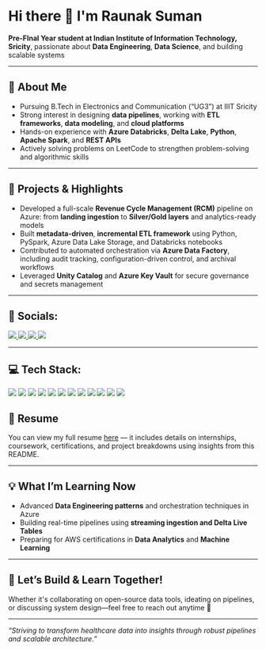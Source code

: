 # Hi there 👋 I'm Raunak Suman

**Pre-FInal Year student at Indian Institute of Information Technology, Sricity**, passionate about **Data Engineering**, **Data Science**, and building scalable systems

---

## 🎯 About Me

- Pursuing B.Tech in Electronics and Communication (“UG3”) at IIIT Sricity  
- Strong interest in designing **data pipelines**, working with **ETL frameworks**, **data modeling**, and **cloud platforms**  
- Hands-on experience with **Azure Databricks**, **Delta Lake**, **Python**, **Apache Spark**, and **REST APIs**  
- Actively solving problems on LeetCode to strengthen problem-solving and algorithmic skills

---

## 🚀 Projects & Highlights

- Developed a full-scale **Revenue Cycle Management (RCM)** pipeline on Azure: from **landing ingestion** to **Silver/Gold layers** and analytics-ready models  
- Built **metadata-driven**, **incremental ETL framework** using Python, PySpark, Azure Data Lake Storage, and Databricks notebooks  
- Contributed to automated orchestration via **Azure Data Factory**, including audit tracking, configuration-driven control, and archival workflows  
- Leveraged **Unity Catalog** and **Azure Key Vault** for secure governance and secrets management

---

## 🚀 Socials:

<p align="left">
  <a href="https://www.instagram.com/raw_knack/?hl=en" target="_blank">
    <img src="https://img.shields.io/badge/Instagram-%23E4405F.svg?style=for-the-badge&logo=Instagram&logoColor=white"/>
  </a>
  <a href="https://www.linkedin.com/in/raunak-suman-262379180/" target="_blank">
    <img src="https://img.shields.io/badge/LinkedIn-%230077B5.svg?style=for-the-badge&logo=linkedin&logoColor=white"/>
  </a>
  <a href="mailto:raunaksuman91220@gmail.com">
    <img src="https://img.shields.io/badge/Email-D14836?style=for-the-badge&logo=gmail&logoColor=white"/>
  </a>
  <a href="https://leetcode.com/u/Raunak911/" target="_blank">
    <img src="https://img.shields.io/badge/LeetCode-%23000000.svg?style=for-the-badge&logo=leetcode&logoColor=yellow"/>
  </a>
</p>

---

## 💻 Tech Stack:
<p align="left">
  <img src="https://img.shields.io/badge/Python-3670A0?style=for-the-badge&logo=python&logoColor=white"/>
  <img src="https://img.shields.io/badge/SQL-025E8C?style=for-the-badge&logo=postgresql&logoColor=white"/>
  <img src="https://img.shields.io/badge/Apache%20Spark-E25A1C?style=for-the-badge&logo=apachespark&logoColor=white"/>
  <img src="https://img.shields.io/badge/Delta%20Lake-003366?style=for-the-badge&logo=dataiku&logoColor=white"/>
  <img src="https://img.shields.io/badge/Azure-0078D4?style=for-the-badge&logo=microsoftazure&logoColor=white"/>
  <img src="https://img.shields.io/badge/Databricks-FF3621?style=for-the-badge&logo=databricks&logoColor=white"/>
  <img src="https://img.shields.io/badge/ADF-0078D4?style=for-the-badge&logo=azuredatafactory&logoColor=white"/>
  <img src="https://img.shields.io/badge/Git-F05032?style=for-the-badge&logo=git&logoColor=white"/>
  <img src="https://img.shields.io/badge/GitHub-181717?style=for-the-badge&logo=github&logoColor=white"/>
  <img src="https://img.shields.io/badge/Docker-2496ED?style=for-the-badge&logo=docker&logoColor=white"/>
  <img src="https://img.shields.io/badge/Jupyter-F37626?style=for-the-badge&logo=jupyter&logoColor=white"/>
  <img src="https://img.shields.io/badge/VSCode-007ACC?style=for-the-badge&logo=visualstudiocode&logoColor=white"/>
</p>


## 📌 Resume
You can view my full resume [here](https://drive.google.com/file/d/1cQJmz7UiFUXS2C_dUJvx1oE_mBCZ-Mc7/view?usp=sharing) — it includes details on internships, coursework, certifications, and project breakdowns using insights from this README.

---

## 💡 What I’m Learning Now

- Advanced **Data Engineering patterns** and orchestration techniques in Azure  
- Building real-time pipelines using **streaming ingestion and Delta Live Tables**  
- Preparing for AWS certifications in **Data Analytics** and **Machine Learning**

---

## 🎯 Let’s Build & Learn Together!

Whether it's collaborating on open-source data tools, ideating on pipelines, or discussing system design—feel free to reach out anytime 🙌

---

*“Striving to transform healthcare data into insights through robust pipelines and scalable architecture.”*

